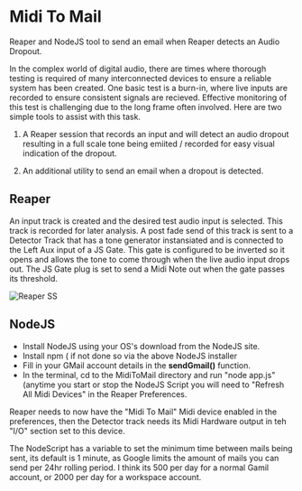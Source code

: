 # Midi To Mail
Reaper and NodeJS tool to send an email when Reaper detects an Audio Dropout. 

In the complex world of digital audio, there are times where thorough testing is required of many interconnected devices to ensure a reliable system has been created. One basic test is a burn-in, where live inputs are recorded to ensure consistent signals are recieved. Effective monitoring of this test is challenging due to the long frame often involved. Here are two simple tools to assist with this task.

1. A Reaper session that records an input and will detect an audio dropout resulting in a full scale tone being emiited / recorded for easy visual indication of the dropout. 

1. An additional utility to send an email when a dropout is detected. 

## Reaper
An input track is created and the desired test audio input is selected. This track is recorded for later analysis. A post fade send of this track is sent to a Detector Track that has a tone generator instansiated and is connected to the Left Aux input of a JS Gate. This gate is configured to be inverted so it opens and allows the tone to come through when the live audio input drops out. The JS Gate plug is set to send a Midi Note out when the gate passes its threshold.

![Reaper SS](https://user-images.githubusercontent.com/44496093/110736698-3b76d380-8280-11eb-95a0-ef50f0d8bcfa.png)


## NodeJS
* Install NodeJS using your OS's download from the NodeJS site. 
* Install npm ( if not done so via the above NodeJS installer
* Fill in your GMail account details in the **sendGmail()** function.
* In the terminal, cd to the MidiToMail directory and run "node app.js" (anytime you start or stop the NodeJS Script you will need to "Refresh All Midi Devices" in the Reaper Preferences.

Reaper needs to now have the "Midi To Mail" Midi device enabled in the preferences, then the Detector track needs its Midi Hardware output in teh "I/O" section set to this device. 

The NodeScript has a variable to set the minimum time between mails being sent, its default is 1 minute, as Google limits the amount of mails you can send per 24hr rolling period. I think its 500 per day for a normal Gamil account, or 2000 per day for a workspace account.

